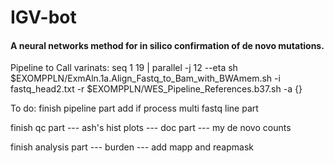 # IGV-bot

#### A neural networks method for in silico confirmation of de novo mutations. 

Pipeline to Call varinats:
seq 1 19 | parallel -j 12 --eta sh $EXOMPPLN/ExmAln.1a.Align_Fastq_to_Bam_with_BWAmem.sh -i fastq_head2.txt -r $EXOMPPLN/WES_Pipeline_References.b37.sh -a {}

To do:
finish pipeline part
	add if process multi fastq line part


finish qc part --- ash's hist plots
			   --- doc part 
			   --- my de novo counts

finish analysis part
			--- burden
			--- add mapp and reapmask


